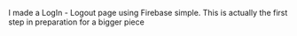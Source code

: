 I made a LogIn - Logout page using Firebase simple. This is actually the first step in preparation for a bigger piece